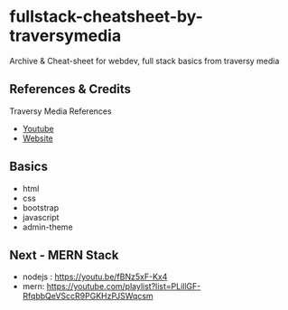 # fullstack-cheatsheet-by-traversymedia

Archive & Cheat-sheet for webdev, full stack basics from traversy media

## References & Credits
Traversy Media References 

- [Youtube](https://www.youtube.com/c/TraversyMedia)
- [Website](https://www.traversymedia.com/)

## Basics

- html
- css
- bootstrap
- javascript
- admin-theme

## Next - MERN Stack

- nodejs : https://youtu.be/fBNz5xF-Kx4
- mern: https://youtube.com/playlist?list=PLillGF-RfqbbQeVSccR9PGKHzPJSWqcsm


